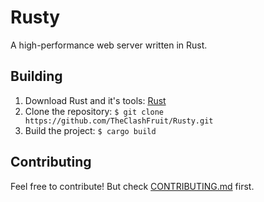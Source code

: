 # Rusty

A high-performance web server written in Rust.

## Building

1. Download Rust and it's tools: [Rust](https://www.rust-lang.org/en-US/downloads.html)
2. Clone the repository: `$ git clone https://github.com/TheClashFruit/Rusty.git`
3. Build the project: `$ cargo build`

## Contributing

Feel free to contribute! But check [CONTRIBUTING.md](CONTRIBUTING.md) first.